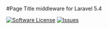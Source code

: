 #Page Title middleware for Laravel 5.4

[![Software License](https://img.shields.io/badge/license-MIT-brightgreen.svg?style=flat-square)](LICENSE.md)
[![Issues](https://img.shields.io/github/issues/bhavikshah9/page-title-middleware.svg?style=flat-square)](https://github.com/bhavikshah9/page-title-middleware/issues)
